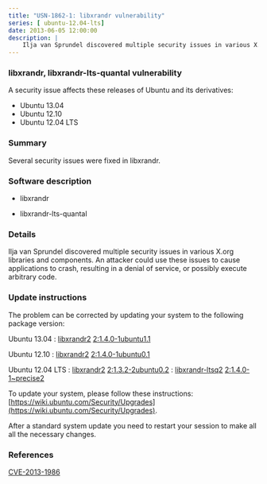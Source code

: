 ```yaml
---
title: "USN-1862-1: libxrandr vulnerability"
series: [ ubuntu-12.04-lts]
date: 2013-06-05 12:00:00
description: |
    Ilja van Sprundel discovered multiple security issues in various X.org libraries and components. An attacker could use these issues to cause applications to crash, resulting in a denial of service, or possibly execute arbitrary code. 
--- 
```

 
### libxrandr, libxrandr-lts-quantal vulnerability

A security issue affects these releases of Ubuntu and its derivatives:

* Ubuntu 13.04
* Ubuntu 12.10
* Ubuntu 12.04 LTS

### Summary

Several security issues were fixed in libxrandr. 

### Software description

* libxrandr 

* libxrandr-lts-quantal 

### Details

Ilja van Sprundel discovered multiple security issues in various X.org libraries and components. An attacker could use these issues to cause applications to crash, resulting in a denial of service, or possibly execute arbitrary code. 

### Update instructions

The problem can be corrected by updating your system to the following package version:

Ubuntu 13.04
 : [libxrandr2](https://launchpad.net/ubuntu/+source/libxrandr) <span> [2:1.4.0-1ubuntu1.1](https://launchpad.net/ubuntu/+source/libxrandr/2:1.4.0-1ubuntu1.1) </span> 

Ubuntu 12.10
 : [libxrandr2](https://launchpad.net/ubuntu/+source/libxrandr) <span> [2:1.4.0-1ubuntu0.1](https://launchpad.net/ubuntu/+source/libxrandr/2:1.4.0-1ubuntu0.1) </span> 

Ubuntu 12.04 LTS
 : [libxrandr2](https://launchpad.net/ubuntu/+source/libxrandr) <span> [2:1.3.2-2ubuntu0.2](https://launchpad.net/ubuntu/+source/libxrandr/2:1.3.2-2ubuntu0.2) </span> 
 : [libxrandr-ltsq2](https://launchpad.net/ubuntu/+source/libxrandr-lts-quantal) <span> [2:1.4.0-1~precise2](https://launchpad.net/ubuntu/+source/libxrandr-lts-quantal/2:1.4.0-1~precise2) </span> 

To update your system, please follow these instructions: [https://wiki.ubuntu.com/Security/Upgrades](https://wiki.ubuntu.com/Security/Upgrades).

After a standard system update you need to restart your session to make all all the necessary changes. 

### References

 [CVE-2013-1986](http://people.ubuntu.com/~ubuntu-security/cve/CVE-2013-1986)
 

